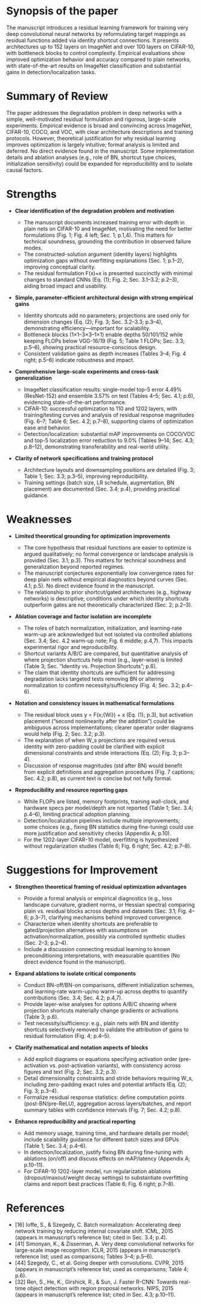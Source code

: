 # Synopsis of the paper
The manuscript introduces a residual learning framework for training very deep convolutional neural networks by reformulating target mappings as residual functions added via identity shortcut connections. It presents architectures up to 152 layers on ImageNet and over 100 layers on CIFAR-10, with bottleneck blocks to control complexity. Empirical evaluations show improved optimization behavior and accuracy compared to plain networks, with state-of-the-art results on ImageNet classification and substantial gains in detection/localization tasks.

# Summary of Review
The paper addresses the degradation problem in deep networks with a simple, well-motivated residual formulation and rigorous, large-scale experiments. Empirical evidence is broad and convincing across ImageNet, CIFAR-10, COCO, and VOC, with clear architecture descriptions and training protocols. However, theoretical justification for why residual learning improves optimization is largely intuitive; formal analysis is limited and deferred. No direct evidence found in the manuscript. Some implementation details and ablation analyses (e.g., role of BN, shortcut type choices, initialization sensitivity) could be expanded for reproducibility and to isolate causal factors.

# Strengths
- **Clear identification of the degradation problem and motivation**
  - The manuscript documents increased training error with depth in plain nets on CIFAR-10 and ImageNet, motivating the need for better formulations (Fig. 1; Fig. 4 left; Sec. 1; p.1,4). This matters for technical soundness, grounding the contribution in observed failure modes.
  - The constructed-solution argument (identity layers) highlights optimization gaps without overfitting explanations (Sec. 1; p.1–2), improving conceptual clarity.
  - The residual formulation F(x)+x is presented succinctly with minimal changes to standard CNNs (Eq. (1); Fig. 2; Sec. 3.1–3.2; p.2–3), aiding broad impact and usability.

- **Simple, parameter-efficient architectural design with strong empirical gains**
  - Identity shortcuts add no parameters; projections are used only for dimension changes (Eq. (2); Fig. 3; Sec. 3.2–3.3; p.3–4), demonstrating efficiency—important for scalability.
  - Bottleneck blocks (1×1–3×3–1×1) enable depths 50/101/152 while keeping FLOPs below VGG-16/19 (Fig. 5; Table 1 FLOPs; Sec. 3.3; p.5–6), showing practical resource-conscious design.
  - Consistent validation gains as depth increases (Tables 3–4; Fig. 4 right; p.5–6) indicate robustness and impact.

- **Comprehensive large-scale experiments and cross-task generalization**
  - ImageNet classification results: single-model top-5 error 4.49% (ResNet-152) and ensemble 3.57% on test (Tables 4–5; Sec. 4.1; p.6), evidencing state-of-the-art performance.
  - CIFAR-10: successful optimization to 110 and 1202 layers, with training/testing curves and analysis of residual response magnitudes (Fig. 6–7; Table 6; Sec. 4.2; p.7–8), supporting claims of optimization ease and behavior.
  - Detection/localization: substantial mAP improvements on COCO/VOC and top-5 localization error reduction to 9.0% (Tables 9–14; Sec. 4.3; p.8–12), demonstrating transferability and real-world utility.

- **Clarity of network specifications and training protocol**
  - Architecture layouts and downsampling positions are detailed (Fig. 3; Table 1; Sec. 3.3; p.3–5), improving reproducibility.
  - Training settings (batch size, LR schedule, augmentation, BN placement) are documented (Sec. 3.4; p.4), providing practical guidance.

# Weaknesses
- **Limited theoretical grounding for optimization improvements**
  - The core hypothesis that residual functions are easier to optimize is argued qualitatively; no formal convergence or landscape analysis is provided (Sec. 3.1; p.3). This matters for technical soundness and generalization beyond reported regimes.
  - The manuscript conjectures exponentially low convergence rates for deep plain nets without empirical diagnostics beyond curves (Sec. 4.1; p.5). No direct evidence found in the manuscript.
  - The relationship to prior shortcut/gated architectures (e.g., highway networks) is descriptive; conditions under which identity shortcuts outperform gates are not theoretically characterized (Sec. 2; p.2–3).

- **Ablation coverage and factor isolation are incomplete**
  - The roles of batch normalization, initialization, and learning-rate warm-up are acknowledged but not isolated via controlled ablations (Sec. 3.4; Sec. 4.2 warm-up note; Fig. 6 middle; p.4,7). This impacts experimental rigor and reproducibility.
  - Shortcut variants A/B/C are compared, but quantitative analysis of where projection shortcuts help most (e.g., layer-wise) is limited (Table 3; Sec. “Identity vs. Projection Shortcuts”; p.6).
  - The claim that identity shortcuts are sufficient for addressing degradation lacks targeted tests removing BN or altering normalization to confirm necessity/sufficiency (Fig. 4; Sec. 3.2; p.4–6).

- **Notation and consistency issues in mathematical formulations**
  - The residual block uses y = F(x;{Wi}) + x (Eq. (1); p.3), but activation placement (“second nonlinearity after the addition”) could be ambiguous across implementations; clearer operator order diagrams would help (Fig. 2; Sec. 3.2; p.3).
  - The explanation of when W_s projections are required versus identity with zero-padding could be clarified with explicit dimensional constraints and stride interactions (Eq. (2); Fig. 3; p.3–4).
  - Discussion of response magnitudes (std after BN) would benefit from explicit definitions and aggregation procedures (Fig. 7 captions; Sec. 4.2; p.8), as current text is concise but not fully formal.

- **Reproducibility and resource reporting gaps**
  - While FLOPs are listed, memory footprints, training wall-clock, and hardware specs per model/depth are not reported (Table 1; Sec. 3.4; p.4–6), limiting practical adoption planning.
  - Detection/localization pipelines include multiple improvements; some choices (e.g., fixing BN statistics during fine-tuning) could use more justification and sensitivity checks (Appendix A; p.10). 
  - For the 1202-layer CIFAR-10 model, overfitting is hypothesized without regularization studies (Table 6; Fig. 6 right; Sec. 4.2; p.7–8).

# Suggestions for Improvement
- **Strengthen theoretical framing of residual optimization advantages**
  - Provide a formal analysis or empirical diagnostics (e.g., loss landscape curvature, gradient norms, or Hessian spectra) comparing plain vs. residual blocks across depths and datasets (Sec. 3.1; Fig. 4–6; p.3–7), clarifying mechanisms behind improved convergence.
  - Characterize when identity shortcuts are preferable to gated/projection alternatives with assumptions on activation/normalization, possibly via controlled synthetic studies (Sec. 2–3; p.2–4).
  - Include a discussion connecting residual learning to known preconditioning interpretations, with measurable quantities (No direct evidence found in the manuscript).

- **Expand ablations to isolate critical components**
  - Conduct BN-off/BN-on comparisons, different initialization schemes, and learning-rate warm-up/no warm-up across depths to quantify contributions (Sec. 3.4; Sec. 4.2; p.4,7).
  - Provide layer-wise analyses for options A/B/C showing where projection shortcuts materially change gradients or activations (Table 3; p.6).
  - Test necessity/sufficiency: e.g., plain nets with BN and identity shortcuts selectively removed to validate the attribution of gains to residual formulation (Fig. 4; p.4–5).

- **Clarify mathematical and notation aspects of blocks**
  - Add explicit diagrams or equations specifying activation order (pre-activation vs. post-activation variants), with consistency across figures and text (Fig. 2; Sec. 3.2; p.3).
  - Detail dimensionality constraints and stride behaviors requiring W_s, including zero-padding exact rules and potential artifacts (Eq. (2); Fig. 3; p.3–4).
  - Formalize residual response statistics: define computation points (post-BN/pre-ReLU), aggregation across layers/batches, and report summary tables with confidence intervals (Fig. 7; Sec. 4.2; p.8).

- **Enhance reproducibility and practical reporting**
  - Add memory usage, training time, and hardware details per model; include scalability guidance for different batch sizes and GPUs (Table 1; Sec. 3.4; p.4–6).
  - In detection/localization, justify fixing BN during fine-tuning with ablations (on/off) and discuss effects on mAP/latency (Appendix A; p.10–11).
  - For CIFAR-10 1202-layer model, run regularization ablations (dropout/maxout/weight decay settings) to substantiate overfitting claims and report best practices (Table 6; Fig. 6 right; p.7–8).

# References
- \[16\] Ioffe, S., & Szegedy, C. Batch normalization: Accelerating deep network training by reducing internal covariate shift. ICML, 2015 (appears in manuscript’s reference list; cited in Sec. 3.4; p.4).
- \[41\] Simonyan, K., & Zisserman, A. Very deep convolutional networks for large-scale image recognition. ICLR, 2015 (appears in manuscript’s reference list; used as comparisons; Tables 3–4; p.5–6).
- \[44\] Szegedy, C., et al. Going deeper with convolutions. CVPR, 2015 (appears in manuscript’s reference list; used as comparisons; Table 4; p.6).
- \[32\] Ren, S., He, K., Girshick, R., & Sun, J. Faster R-CNN: Towards real-time object detection with region proposal networks. NIPS, 2015 (appears in manuscript’s reference list; cited in Sec. 4.3; p.10–11).
